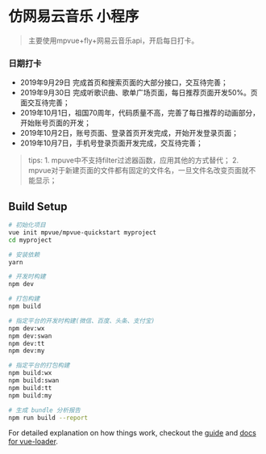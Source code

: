 # 仿网易云音乐 小程序

> 主要使用mpvue+fly+网易云音乐api，开启每日打卡。

### 日期打卡
- 2019年9月29日 完成首页和搜索页面的大部分接口，交互待完善；
- 2019年9月30日 完成听歌识曲、歌单广场页面，每日推荐页面开发50%。页面交互待完善；
- 2019年10月1日，祖国70周年，代码质量不高，完善了每日推荐的动画部分，开始账号页面的开发；
- 2019年10月2日，账号页面、登录首页开发完成，开始开发登录页面；
- 2019年10月7日，手机号登录页面开发完成，交互待完善；

> tips: 
    1. mpuve中不支持filter过滤器函数，应用其他的方式替代；
    2. mpvue对于新建页面的文件都有固定的文件名，一旦文件名改变页面就不能显示；
    

## Build Setup

``` bash
# 初始化项目
vue init mpvue/mpvue-quickstart myproject
cd myproject

# 安装依赖
yarn

# 开发时构建
npm dev

# 打包构建
npm build

# 指定平台的开发时构建(微信、百度、头条、支付宝)
npm dev:wx
npm dev:swan
npm dev:tt
npm dev:my

# 指定平台的打包构建
npm build:wx
npm build:swan
npm build:tt
npm build:my

# 生成 bundle 分析报告
npm run build --report
```

For detailed explanation on how things work, checkout the [guide](http://vuejs-templates.github.io/webpack/) and [docs for vue-loader](http://vuejs.github.io/vue-loader).
